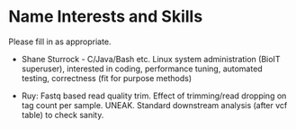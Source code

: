 Name Interests and Skills 
=========================


Please fill in as appropriate.


* Shane Sturrock - C/Java/Bash etc. Linux system administration (BioIT superuser), interested in coding, performance tuning, automated testing, correctness (fit for purpose methods)

* Ruy: Fastq based read quality trim. Effect of trimming/read dropping on tag count per sample. UNEAK. Standard downstream analysis (after vcf table) to check sanity.
